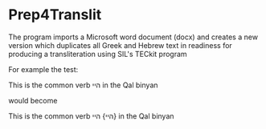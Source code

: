# Prep4Translit
The program imports a Microsoft word document (docx) and creates a new version which duplicates all Greek and Hebrew text in readiness for producing a transliteration using SIL's TECkit program

For example the test:

   This is the common verb היי in the Qal binyan
   
would become

This is the common verb היי} היי} in the Qal binyan
   
